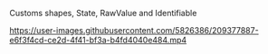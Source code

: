 Customs shapes, State, RawValue and Identifiable



https://user-images.githubusercontent.com/5826386/209377887-e6f3f4cd-ce2d-4f41-bf3a-b4fd4040e484.mp4

